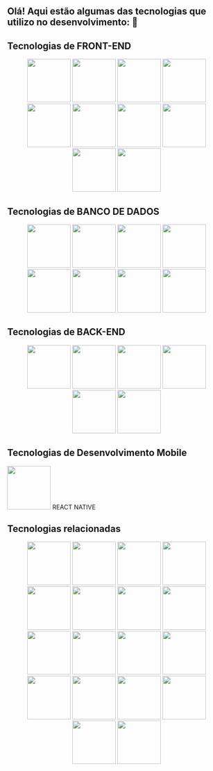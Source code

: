 ## Olá! Aqui estão algumas das tecnologias que utilizo no desenvolvimento:  👋 

## Tecnologias de FRONT-END
<div align="center">
<img src="https://cdn.jsdelivr.net/gh/devicons/devicon@latest/icons/html5/html5-original-wordmark.svg" width='100px' height='100px' />
<img src="https://cdn.jsdelivr.net/gh/devicons/devicon@latest/icons/css3/css3-original-wordmark.svg" width='100px' height='100px' />
<img src="https://cdn.jsdelivr.net/gh/devicons/devicon@latest/icons/javascript/javascript-original.svg" width='100px' height='100px' />
<img src="https://cdn.jsdelivr.net/gh/devicons/devicon@latest/icons/typescript/typescript-original.svg" width='100px' height='100px' />
<img src="https://cdn.jsdelivr.net/gh/devicons/devicon@latest/icons/redux/redux-original.svg" width='100px' height='100px' />
<img src="https://cdn.jsdelivr.net/gh/devicons/devicon@latest/icons/react/react-original-wordmark.svg" width='100px' height='100px' />
<img src="https://cdn.jsdelivr.net/gh/devicons/devicon@latest/icons/nextjs/nextjs-original-wordmark.svg" width='100px' height='100px' />
<img src="https://cdn.jsdelivr.net/gh/devicons/devicon@latest/icons/tailwindcss/tailwindcss-plain-wordmark.svg" width='100px' height='100px' />
<img src="https://cdn.jsdelivr.net/gh/devicons/devicon@latest/icons/bootstrap/bootstrap-original-wordmark.svg" width='100px' height='100px' />
<img src="https://cdn.jsdelivr.net/gh/devicons/devicon@latest/icons/materialui/materialui-original.svg" width='100px' height='100px' />    
</div>

## Tecnologias de BANCO DE DADOS
   
<div align="center">
<img src="https://cdn.jsdelivr.net/gh/devicons/devicon@latest/icons/mysql/mysql-original-wordmark.svg" width='100px' height='100px' />    
<img src="https://cdn.jsdelivr.net/gh/devicons/devicon@latest/icons/postgresql/postgresql-original-wordmark.svg" width='100px' height='100px' /> 
<img src="https://cdn.jsdelivr.net/gh/devicons/devicon@latest/icons/mongodb/mongodb-original-wordmark.svg" width='100px' height='100px' /> 
<img src="https://cdn.jsdelivr.net/gh/devicons/devicon@latest/icons/prisma/prisma-original-wordmark.svg" width='100px' height='100px' /> 
<img src="https://cdn.jsdelivr.net/gh/devicons/devicon@latest/icons/sequelize/sequelize-original-wordmark.svg" width='100px' height='100px' /> 
<img src="https://cdn.jsdelivr.net/gh/devicons/devicon@latest/icons/mongoose/mongoose-original-wordmark.svg" width='100px' height='100px' /> 
<img src="https://cdn.jsdelivr.net/gh/devicons/devicon@latest/icons/firebase/firebase-original-wordmark.svg" width='100px' height='100px' /> 
<img src="https://cdn.jsdelivr.net/gh/devicons/devicon@latest/icons/hibernate/hibernate-original-wordmark.svg" width='100px' height='100px' />     
</div>

## Tecnologias de BACK-END
<div align="center">
<img src="https://cdn.jsdelivr.net/gh/devicons/devicon@latest/icons/nodejs/nodejs-original-wordmark.svg" width='100px' height='100px' />     
<img src="https://cdn.jsdelivr.net/gh/devicons/devicon@latest/icons/express/express-original-wordmark.svg"  width='100px' height='100px' />     
<img src="https://cdn.jsdelivr.net/gh/devicons/devicon@latest/icons/nestjs/nestjs-original-wordmark.svg" width='100px' height='100px' /> 
<img src="https://cdn.jsdelivr.net/gh/devicons/devicon@latest/icons/java/java-original-wordmark.svg" width='100px' height='100px' />  
<img src="https://cdn.jsdelivr.net/gh/devicons/devicon@latest/icons/spring/spring-original-wordmark.svg" width='100px' height='100px' />  
<img src="https://cdn.jsdelivr.net/gh/devicons/devicon@latest/icons/hibernate/hibernate-original-wordmark.svg" width='100px' height='100px' />  
          
</div>

## Tecnologias de Desenvolvimento Mobile
<img src="https://cdn.jsdelivr.net/gh/devicons/devicon@latest/icons/react/react-original-wordmark.svg" width='100px' height='100px' />    
REACT NATIVE

## Tecnologias relacionadas

<div align="center">
<img src="https://cdn.jsdelivr.net/gh/devicons/devicon@latest/icons/androidstudio/androidstudio-original-wordmark.svg"  width='100px' height='100px' />
<img src="https://cdn.jsdelivr.net/gh/devicons/devicon@latest/icons/notion/notion-original.svg"  width='100px' height='100px' />
<img src="https://cdn.jsdelivr.net/gh/devicons/devicon@latest/icons/junit/junit-plain-wordmark.svg" width='100px' height='100px' />
<img src="https://cdn.jsdelivr.net/gh/devicons/devicon@latest/icons/googlecloud/googlecloud-original-wordmark.svg" width='100px' height='100px' />
<img src="https://cdn.jsdelivr.net/gh/devicons/devicon@latest/icons/vercel/vercel-original-wordmark.svg" width='100px' height='100px' />
<img src="https://cdn.jsdelivr.net/gh/devicons/devicon@latest/icons/heroku/heroku-original-wordmark.svg" width='100px' height='100px' />
<img src="https://cdn.jsdelivr.net/gh/devicons/devicon@latest/icons/jest/jest-plain.svg" width='100px' height='100px' />
<img src="https://cdn.jsdelivr.net/gh/devicons/devicon@latest/icons/maven/maven-original-wordmark.svg" width='100px' height='100px' />
<img src="https://cdn.jsdelivr.net/gh/devicons/devicon@latest/icons/postman/postman-original-wordmark.svg" width='100px' height='100px' />
<img src="https://cdn.jsdelivr.net/gh/devicons/devicon@latest/icons/docker/docker-original-wordmark.svg" width='100px' height='100px' />
<img src="https://cdn.jsdelivr.net/gh/devicons/devicon@latest/icons/ansible/ansible-original-wordmark.svg" width='100px' height='100px' />
<img src="https://cdn.jsdelivr.net/gh/devicons/devicon@latest/icons/swagger/swagger-original-wordmark.svg" width='100px' height='100px' />
<img src="https://cdn.jsdelivr.net/gh/devicons/devicon@latest/icons/python/python-original-wordmark.svg" width='100px' height='100px' />
<img src="https://cdn.jsdelivr.net/gh/devicons/devicon@latest/icons/yarn/yarn-original-wordmark.svg" width='100px' height='100px' />
<img src="https://cdn.jsdelivr.net/gh/devicons/devicon@latest/icons/linux/linux-original.svg" width='100px' height='100px' />
<img src="https://cdn.jsdelivr.net/gh/devicons/devicon@latest/icons/github/github-original-wordmark.svg" width='100px' height='100px' />
<img src="https://cdn.jsdelivr.net/gh/devicons/devicon@latest/icons/npm/npm-original-wordmark.svg" width='100px' height='100px' />
<img src="https://cdn.jsdelivr.net/gh/devicons/devicon@latest/icons/figma/figma-original.svg" width='100px' height='100px' />                                                                                                                    </div>




          

